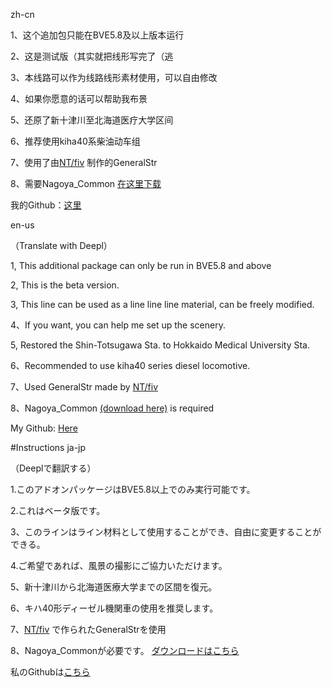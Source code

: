 zh-cn 

1、这个追加包只能在BVE5.8及以上版本运行

2、这是测试版（其实就把线形写完了（逃

3、本线路可以作为线路线形素材使用，可以自由修改

4、如果你愿意的话可以帮助我布景

5、还原了新十津川至北海道医疗大学区间

6、推荐使用kiha40系柴油动车组

7、使用了由[NT/fiv](http://kty-bvememo.hatenablog.jp/) 制作的GeneralStr

8、需要Nagoya_Common [在这里下载](http://moffbarrel.stars.ne.jp/)

我的Github：[这里](https://github.com/njfdCRH1A)


en-us

（Translate with Deepl）

1, This additional package can only be run in BVE5.8 and above

2, This is the beta version.

3, This line can be used as a line line line material, can be freely modified.

4、If you want, you can help me set up the scenery.

5, Restored the Shin-Totsugawa Sta. to Hokkaido Medical University Sta.

6、Recommended to use kiha40 series diesel locomotive.

7、Used GeneralStr made by [NT/fiv](http://kty-bvememo.hatenablog.jp/)

8、Nagoya_Common [(download here)](http://moffbarrel.stars.ne.jp/) is required

My Github: [Here](https://github.com/njfdCRH1A)


#Instructions ja-jp

（Deeplで翻訳する）

1.このアドオンパッケージはBVE5.8以上でのみ実行可能です。

2.これはベータ版です。

3、このラインはライン材料として使用することができ、自由に変更することができる。

4.ご希望であれば、風景の撮影にご協力いただけます。

5、新十津川から北海道医療大学までの区間を復元。

6、キハ40形ディーゼル機関車の使用を推奨します。

7、[NT/fiv](http://kty-bvememo.hatenablog.jp/) で作られたGeneralStrを使用

8、Nagoya_Commonが必要です。 [ダウンロードはこちら](http://moffbarrel.stars.ne.jp/)


私のGithubは[こちら](https://github.com/njfdCRH1A)
